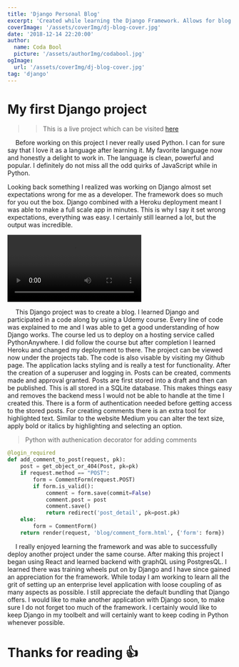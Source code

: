 ```yaml
---
title: 'Django Personal Blog'
excerpt: 'Created while learning the Django Framework. Allows for blog posts, comments and liking posts/comments.'
coverImage: '/assets/coverImg/dj-blog-cover.jpg'
date: '2018-12-14 22:20:00'
author:
  name: Coda Bool
  picture: '/assets/authorImg/codabool.jpg'
ogImage:
  url: '/assets/coverImg/dj-blog-cover.jpg'
tag: 'django'
---
```


# My first Django project
>> This is a live project which can be visited [here](https://codabool.com/projects/3)

&emsp;
Before working on this project I never really used Python. 
I can for sure say that I love it as a language after learning it. 
My favorite language now and honestly a delight to work in. 
The language is clean, powerful and popular. 
I definitely do not miss all the odd quirks of JavaScript while in Python. 

Looking back something I realized was working on Django almost set expectations wrong for me as a developer. 
The framework does so much for you out the box. 
Django combined with a Heroku deployment meant I was able to make a full scale app in minutes. 
This is why I say it set wrong expectations, everything was easy. 
I certainly still learned a lot, but the output was incredible. 

<video autoplay loop src="/assets/byPost/django-combined/blog-show.mp4"></video>

&emsp;
This Django project was to create a blog. 
I learned Django and participated in a code along by using a Udemy course. 
Every line of code was explained to me and I was able to get a good understanding of how Django works. 
The course led us to deploy on a hosting service called PythonAnywhere. 
I did follow the course but after completion I learned Heroku and changed my deployment to there. 
The project can be viewed now under the projects tab. 
The code is also visable by visiting my Github page. 
The application lacks styling and is really a test for functionality. 
After the creation of a superuser and logging in. 
Posts can be created, comments made and approval granted. 
Posts are first stored into a draft and then can be published. 
This is all stored in a SQLite database. 
This makes things easy and removes the backend mess I would not be able to handle at the time I created this. 
There is a form of authentication needed before getting access to the stored posts. 
For creating comments there is an extra tool for highlighted text. 
Similar to the website Medium you can alter the text size, apply bold or italics by highlighting and selecting an option. 

>Python with authenication decorator for adding comments
```python
@login_required
def add_comment_to_post(request, pk):
    post = get_object_or_404(Post, pk=pk)
    if request.method == "POST":
        form = CommentForm(request.POST)
        if form.is_valid():
            comment = form.save(commit=False)
            comment.post = post
            comment.save()
            return redirect('post_detail', pk=post.pk)
    else:
        form = CommentForm()
    return render(request, 'blog/comment_form.html', {'form': form})
```

&emsp;
I really enjoyed learning the framework and was able to successfully deploy another project under the same course. 
After making this project I began using React and learned backend with graphQL using PostgresQL. 
I learned there was training wheels put on by Django and I have since gained an appreciation for the framework. 
While today I am working to learn all the grit of setting up an enterprise level application with loose coupling of as many aspects as possible. 
I still appreciate the default bundling that Django offers. 
I would like to make another application with Django soon, to make sure I do not forget too much of the framework. 
I certainly would like to keep Django in my toolbelt and will certainly want to keep coding in Python whenever possible. 

# Thanks for reading 👍